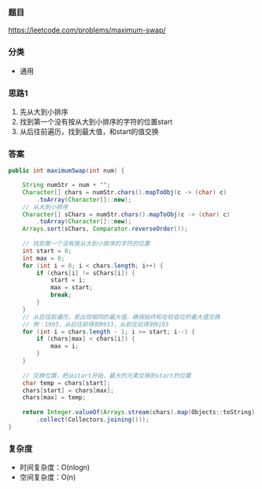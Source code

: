 ### 题目
https://leetcode.com/problems/maximum-swap/

### 分类
* 通用

### 思路1
1. 先从大到小排序
2. 找到第一个没有按从大到小排序的字符的位置start
3. 从后往前遍历，找到最大值，和start的值交换

### 答案
```java
public int maximumSwap(int num) {

    String numStr = num + "";
    Character[] chars = numStr.chars().mapToObj(c -> (char) c)
        .toArray(Character[]::new);
    // 从大到小排序
    Character[] sChars = numStr.chars().mapToObj(c -> (char) c)
        .toArray(Character[]::new);
    Arrays.sort(sChars, Comparator.reverseOrder());
    
    // 找到第一个没有按从大到小排序的字符的位置
    int start = 0;
    int max = 0;
    for (int i = 0; i < chars.length; i++) {
        if (chars[i] != sChars[i]) {
            start = i;
            max = start;
            break;
        }
    }
    // 从后往前遍历，若出现相同的最大值，确保始终和在较低位的最大值交换
    // 例：1993，从后往前得到9913，从前往后得到9193
    for (int i = chars.length - 1; i >= start; i--) {
        if (chars[max] < chars[i]) {
            max = i;
        }
    }
    
    // 交换位置，把从start开始，最大的元素交换到start的位置
    char temp = chars[start];
    chars[start] = chars[max];
    chars[max] = temp;
    
    return Integer.valueOf(Arrays.stream(chars).map(Objects::toString)
        .collect(Collectors.joining()));
}
```

### 复杂度
* 时间复杂度：O(nlogn)
* 空间复杂度：O(n)
